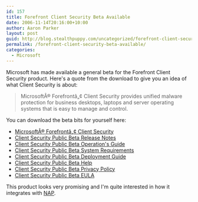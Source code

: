 ```yaml
---
id: 157
title: Forefront Client Security Beta Available
date: 2006-11-14T20:16:00+10:00
author: Aaron Parker
layout: post
guid: http://blog.stealthpuppy.com/uncategorized/forefront-client-security-beta-available
permalink: /forefront-client-security-beta-available/
categories:
  - Microsoft
---
```

Microsoft has made available a general beta for the Forefront Client Security product. Here's a quote from the download to give you an idea of what Client Security is about:

> MicrosoftÂ® Forefrontâ„¢ Client Security provides unified malware protection for business desktops, laptops and server operating systems that is easy to manage and control.

You can download the beta bits for yourself here:

  * [MicrosoftÂ® Forefrontâ„¢ Client Security](http://www.microsoft.com/downloads/details.aspx?FamilyID=65c7116f-d238-463c-b3c7-e2627f210aee&DisplayLang=en)
  * [Client Security Public Beta Release Notes](http://www.microsoft.com/downloads/info.aspx?na=22&p=10&SrcDisplayLang=en&SrcCategoryId=&SrcFamilyId=&u=%2fdownloads%2fdetails.aspx%3fFamilyID%3d6f10f2e4-cdcc-4d66-90ae-43b7b3c6b1de%26DisplayLang%3den)
  * [Client Security Public Beta Operation's Guide](http://www.microsoft.com/downloads/info.aspx?na=22&p=9&SrcDisplayLang=en&SrcCategoryId=&SrcFamilyId=&u=%2fdownloads%2fdetails.aspx%3fFamilyID%3d8b273826-4356-4d2b-9a60-85de589bf1b6%26DisplayLang%3den)
  * [Client Security Public Beta System Requirements](http://www.microsoft.com/downloads/info.aspx?na=22&p=2&SrcDisplayLang=en&SrcCategoryId=&SrcFamilyId=&u=%2fdownloads%2fdetails.aspx%3fFamilyID%3dd0cf36b9-86ec-4af0-81b0-d8f3262db17a%26DisplayLang%3den)
  * [Client Security Public Beta Deployment Guide](http://www.microsoft.com/downloads/info.aspx?na=22&p=3&SrcDisplayLang=en&SrcCategoryId=&SrcFamilyId=&u=%2fdownloads%2fdetails.aspx%3fFamilyID%3d508b8fd8-c554-47f0-9f59-35c68d47c770%26DisplayLang%3den)
  * [Client Security Public Beta Help](http://www.microsoft.com/downloads/info.aspx?na=22&p=5&SrcDisplayLang=en&SrcCategoryId=&SrcFamilyId=&u=%2fdownloads%2fdetails.aspx%3fFamilyID%3d13967371-fb97-4d33-b955-017584a1edd4%26DisplayLang%3den)
  * [Client Security Public Beta Privacy Policy](http://www.microsoft.com/downloads/info.aspx?na=22&p=1&SrcDisplayLang=en&SrcCategoryId=&SrcFamilyId=&u=%2fdownloads%2fdetails.aspx%3fFamilyID%3d3e868f82-1931-4bbe-9fd6-59da040df541%26DisplayLang%3den)
  * [Client Security Public Beta EULA](http://www.microsoft.com/downloads/info.aspx?na=22&p=7&SrcDisplayLang=en&SrcCategoryId=&SrcFamilyId=&u=%2fdownloads%2fdetails.aspx%3fFamilyID%3d3ab1ad77-3c69-46d6-8011-32f6aae08436%26DisplayLang%3den)

This product looks very promising and I'm quite interested in how it integrates with [NAP](http://www.stealthpuppy.com/blogs/travelling/archive/tags/NAP/default.aspx).